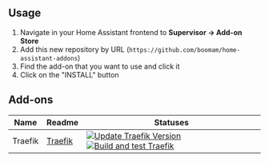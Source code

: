 ## Usage

1. Navigate in your Home Assistant frontend to __Supervisor -> Add-on Store__
2. Add this new repository by URL (`https://github.com/boomam/home-assistant-addons`)
3. Find the add-on that you want to use and click it
4. Click on the "INSTALL" button

## Add-ons
| Name | Readme | Statuses |
| ----- | ----- | ----- |
| Traefik | [Traefik](traefik/README.md) | [![Update Traefik Version](https://github.com/boomam/home-assistant-addons/actions/workflows/update-traefik-version.yml/badge.svg)](https://github.com/boomam/home-assistant-addons/actions/workflows/update-traefik-version.yml)  [![Build and test Traefik](https://github.com/boomam/home-assistant-addons/actions/workflows/build_traefik.yml/badge.svg)](https://github.com/boomam/home-assistant-addons/actions/workflows/build_traefik.yml)|
